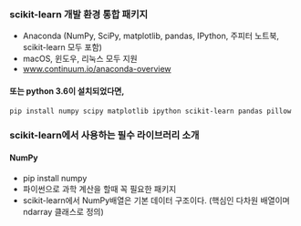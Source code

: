 ### scikit-learn 개발 환경 통합 패키지 
* Anaconda (NumPy, SciPy, matplotlib, pandas, IPython, 주피터 노트북, scikit-learn 모두 포함)
* macOS, 윈도우, 리눅스 모두 지원
* www.continuum.io/anaconda-overview

#### 또는 python 3.6이 설치되었다면,
```
pip install numpy scipy matplotlib ipython scikit-learn pandas pillow
```

### scikit-learn에서 사용하는 필수 라이브러리 소개
#### NumPy
* pip install numpy
* 파이썬으로 과학 계산을 할때 꼭 필요한 패키지
* scikit-learn에서 NumPy배열은 기본 데이터 구조이다. (핵심인 다차원 배열이며 ndarray 클래스로 정의)

####
